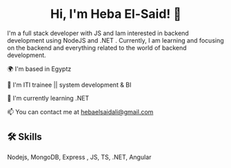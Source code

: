 <h1 align="center">  Hi, I'm Heba El-Said! 👋</h1>

<p align="center">

I'm a full stack developer with JS and Iam  interested in backend development using NodeJS and .NET . Currently, I am learning and focusing on the backend and everything related to the world of backend development.
</p>

🌍  I'm based in Egyptz

🚀  I'm ITI trainee || system development & BI 

🧠 I'm currently learning .NET

📫 You can contact me at  hebaelsaidali@gmail.com


## 🛠 Skills
Nodejs, MongoDB, Express , JS, TS, .NET, Angular


